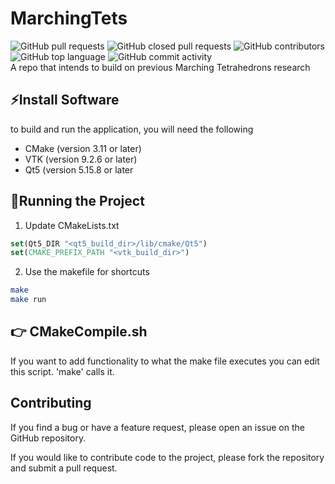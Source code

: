 # MarchingTets
![GitHub pull requests](https://img.shields.io/github/issues-pr/Tonyy456/MarchingTets?color=5579c6&style=plastic)
![GitHub closed pull requests](https://img.shields.io/github/issues-pr-closed/Tonyy456/MarchingTets?color=C07B3A&style=plastic)
![GitHub contributors](https://img.shields.io/github/contributors/Tonyy456/MarchingTets?color=09903F&style=plastic)
![GitHub top language](https://img.shields.io/github/languages/top/Tonyy456/MarchingTets?style=plastic)
![GitHub commit activity](https://img.shields.io/github/commit-activity/y/Tonyy456/MarchingTets?label=Commits)
</br>
A repo that intends to build on previous Marching Tetrahedrons research

## ⚡Install Software
to build and run the application, you will need the following
* CMake (version 3.11 or later)
* VTK (version 9.2.6 or later)
* Qt5 (version 5.15.8 or later

## 🌟Running the Project
1. Update CMakeLists.txt
```cmake
set(Qt5_DIR "<qt5_build_dir>/lib/cmake/Qt5")
set(CMAKE_PREFIX_PATH "<vtk_build_dir>")
```

2. Use the makefile for shortcuts
```sh
make
make run
```

## 👉 CMakeCompile.sh
If you want to add functionality to what the make file executes you can edit this script. 'make' calls it.

## Contributing
If you find a bug or have a feature request, please open an issue on the GitHub repository.

If you would like to contribute code to the project, please fork the repository and submit a pull request.

